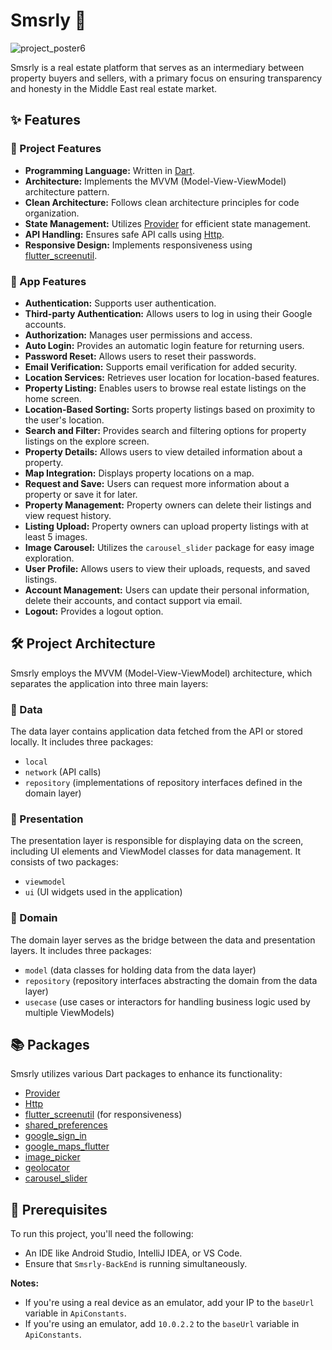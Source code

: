 # Smsrly 🏡

![project_poster6](https://github.com/Smsrly/Smsrly/assets/90563044/9f01297e-a2fb-46b2-b130-8b15bbe8042f)

Smsrly is a real estate platform that serves as an intermediary between property buyers and sellers, with a primary focus on ensuring transparency and honesty in the Middle East real estate market.

## ✨ Features

### 🔸 Project Features

- **Programming Language:** Written in [Dart](https://dart.dev/).
- **Architecture:** Implements the MVVM (Model-View-ViewModel) architecture pattern.
- **Clean Architecture:** Follows clean architecture principles for code organization.
- **State Management:** Utilizes [Provider](https://pub.dev/packages/provider) for efficient state management.
- **API Handling:** Ensures safe API calls using [Http](https://pub.dev/packages/http).
- **Responsive Design:** Implements responsiveness using [flutter_screenutil](https://pub.dev/packages/flutter_screenutil).

### 🔹 App Features

- **Authentication:** Supports user authentication.
- **Third-party Authentication:** Allows users to log in using their Google accounts.
- **Authorization:** Manages user permissions and access.
- **Auto Login:** Provides an automatic login feature for returning users.
- **Password Reset:** Allows users to reset their passwords.
- **Email Verification:** Supports email verification for added security.
- **Location Services:** Retrieves user location for location-based features.
- **Property Listing:** Enables users to browse real estate listings on the home screen.
- **Location-Based Sorting:** Sorts property listings based on proximity to the user's location.
- **Search and Filter:** Provides search and filtering options for property listings on the explore screen.
- **Property Details:** Allows users to view detailed information about a property.
- **Map Integration:** Displays property locations on a map.
- **Request and Save:** Users can request more information about a property or save it for later.
- **Property Management:** Property owners can delete their listings and view request history.
- **Listing Upload:** Property owners can upload property listings with at least 5 images.
- **Image Carousel:** Utilizes the `carousel_slider` package for easy image exploration.
- **User Profile:** Allows users to view their uploads, requests, and saved listings.
- **Account Management:** Users can update their personal information, delete their accounts, and contact support via email.
- **Logout:** Provides a logout option.

## 🛠 Project Architecture

Smsrly employs the MVVM (Model-View-ViewModel) architecture, which separates the application into three main layers:

### 🔸 Data

The data layer contains application data fetched from the API or stored locally. It includes three packages:

- `local`
- `network` (API calls)
- `repository` (implementations of repository interfaces defined in the domain layer)

### 🔸 Presentation

The presentation layer is responsible for displaying data on the screen, including UI elements and ViewModel classes for data management. It consists of two packages:

- `viewmodel`
- `ui` (UI widgets used in the application)

### 🔸 Domain

The domain layer serves as the bridge between the data and presentation layers. It includes three packages:

- `model` (data classes for holding data from the data layer)
- `repository` (repository interfaces abstracting the domain from the data layer)
- `usecase` (use cases or interactors for handling business logic used by multiple ViewModels)

## 📚 Packages

Smsrly utilizes various Dart packages to enhance its functionality:

- [Provider](https://pub.dev/packages/provider)
- [Http](https://pub.dev/packages/http)
- [flutter_screenutil](https://pub.dev/packages/flutter_screenutil) (for responsiveness)
- [shared_preferences](https://pub.dev/packages/shared_preferences)
- [google_sign_in](https://pub.dev/packages/google_sign_in)
- [google_maps_flutter](https://pub.dev/packages/google_maps_flutter)
- [image_picker](https://pub.dev/packages/image_picker)
- [geolocator](https://pub.dev/packages/geolocator)
- [carousel_slider](https://pub.dev/packages/carousel_slider)

## 📝 Prerequisites

To run this project, you'll need the following:

- An IDE like Android Studio, IntelliJ IDEA, or VS Code.
- Ensure that `Smsrly-BackEnd` is running simultaneously.

**Notes:**

- If you're using a real device as an emulator, add your IP to the `baseUrl` variable in `ApiConstants`.
- If you're using an emulator, add `10.0.2.2` to the `baseUrl` variable in `ApiConstants`.
